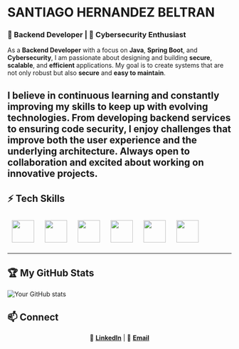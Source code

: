 <h1 align="left">SANTIAGO HERNANDEZ BELTRAN</h1>


<h3 align="left">🚀 Backend Developer | 🔐 Cybersecurity Enthusiast</h3>

As a **Backend Developer** with a focus on **Java**, **Spring Boot**, and **Cybersecurity**, I am passionate about designing and building **secure**, **scalable**, and **efficient** applications. My goal is to create systems that are not only robust but also **secure** and **easy to maintain**.

I believe in **continuous learning** and constantly improving my skills to keep up with evolving technologies. From developing backend services to ensuring code security, I enjoy challenges that improve both the user experience and the underlying architecture. Always open to collaboration and excited about working on innovative projects.
---

## ⚡ Tech Skills

<p align="left">
  <img src="https://cdn.jsdelivr.net/gh/devicons/devicon/icons/java/java-original.svg" width="50" height="50" style="margin: 10px;"/>
  <img src="https://cdn.jsdelivr.net/gh/devicons/devicon/icons/mongodb/mongodb-original.svg" width="50" height="50" style="margin: 10px;"/>
  <img src="https://cdn.jsdelivr.net/gh/devicons/devicon/icons/mysql/mysql-original.svg" width="50" height="50" style="margin: 10px;"/>
  <img src="https://cdn.jsdelivr.net/gh/devicons/devicon/icons/spring/spring-original.svg" width="50" height="50" style="margin: 10px;"/>
  <img src="https://cdn.jsdelivr.net/gh/devicons/devicon/icons/maven/maven-plain.svg" width="50" height="50" style="margin: 10px;"/>
  <img src="https://cdn.jsdelivr.net/gh/devicons/devicon/icons/linux/linux-original.svg" width="50" height="50" style="margin: 10px;"/>
</p>

---

## 🏆 My GitHub Stats
![Your GitHub stats](https://github-readme-stats.vercel.app/api?username=shernandez334&show_icons=true&theme=github_dark)


## 📫 Connect

<p align="center">
  🔗 <a href="https://linkedin.com/in/santiago-hernandez-beltran" target="_blank"><b>LinkedIn</b></a> |
  📧 <a href="mailto:santiago.hbeltran98@gmail.com"><b>Email</b></a>
</p>
